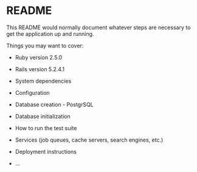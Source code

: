 # README

This README would normally document whatever steps are necessary to get the
application up and running.

Things you may want to cover:

* Ruby version 2.5.0

* Rails version 5.2.4.1

* System dependencies

* Configuration

* Database creation - PostgrSQL

* Database initialization

* How to run the test suite

* Services (job queues, cache servers, search engines, etc.)

* Deployment instructions

* ...
